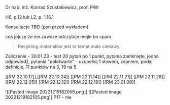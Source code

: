 Dr hab. inż. Konrad Szustakiewicz, prof. PWr

H6, p.12 lub L2, p. 1.16.1

Konsultacje TBD (pon przed wykładem)

coś jojczy że nie zawsze odczytuje mejle bo spam

> Recykling materiałów jest to temat mało ciekawy

Zaliczenie - 30.01.23 - test 20 pytań po 1 punkt, pytania zamknięte, jedna odpowiedź, pytania "półotwarte" - uzupełnij 1 słowem, zdaniem, podaj definicje, 11 punktów na 3, 19 na 5.

[[RM 22.10.17]] 
[[RM 22.10.24]]
[[RM 22.11.14]]
[[RM 22.11.21]]
[[RM 22.11.28]]
[[RM 22.12.05]]
[[RM 22.12.12]]
[[RM 22.12.19]]
[[RM 23.01.09]]



![[Pasted image 20221219182056.png]]
![[Pasted image 20221219182105.png]]
P17 - nie